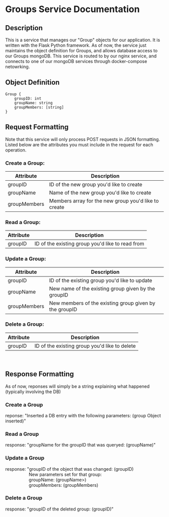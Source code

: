 # Groups Service Documentation

## Description
This is a service that manages our "Group" objects for our application. It is written with the Flask Python framework. As of now, the service just maintains the object definition for Groups, and allows database access to our Groups mongoDB. This service is routed to by our nginx service, and connects to one of our mongoDB services through docker-compose netowrking. 

## Object Definition
```
Group {  
    groupID: int  
    groupName: string  
    groupMembers: [string]  
}
```

## Request Formatting
Note that this service will only process POST requests in JSON formatting. Listed below are the attributes you must include in the request for each operation.  
### Create a Group:  
| Attribute    | Description                                          |
|--------------|------------------------------------------------------|
| groupID      | ID of the new group you'd like to create             |
| groupName    | Name of the new group you'd like to create           |
| groupMembers | Members array for the new group you'd like to create |

### Read a Group:
| Attribute | Description                                      |
|-----------|--------------------------------------------------|
| groupID   | ID of the existing group you'd like to read from |

### Update a Group:
| Attribute    | Description                                            |
|--------------|--------------------------------------------------------|
| groupID      | ID of the existing group you'd like to update          |
| groupName    | New name of the existing group given by the groupID    |
| groupMembers | New members of the existing group given by the groupID |

### Delete a Group:
| Attribute | Description                                   |
|-----------|-----------------------------------------------|
| groupID   | ID of the existing group you'd like to delete |

<br> 

## Response Formatting
As of now, reponses will simply be a string explaining what happened (typically involving the DB)
### Create a Group
reponse: "Inserted a DB entry with the following parameters: (group Object inserted)"

### Read a Group
response: "groupName for the groupID that was queryed: (groupName)"

### Update a Group
response: "groupID of the object that was changed: (groupID) <br>
&nbsp;&nbsp;&nbsp;&nbsp;&nbsp;&nbsp;&nbsp;&nbsp;&nbsp;&nbsp;&nbsp;&nbsp;&nbsp;&nbsp;&nbsp;&nbsp;&nbsp;&nbsp;&nbsp;New parameters set for that group:<br>
&nbsp;&nbsp;&nbsp;&nbsp;&nbsp;&nbsp;&nbsp;&nbsp;&nbsp;&nbsp;&nbsp;&nbsp;&nbsp;&nbsp;&nbsp;&nbsp;&nbsp;&nbsp;&nbsp;groupName: (groupName>) <br>
&nbsp;&nbsp;&nbsp;&nbsp;&nbsp;&nbsp;&nbsp;&nbsp;&nbsp;&nbsp;&nbsp;&nbsp;&nbsp;&nbsp;&nbsp;&nbsp;&nbsp;&nbsp;&nbsp;groupMembers: (groupMembers)<br>

### Delete a Group
response: "groupID of the deleted group: (groupID)"
